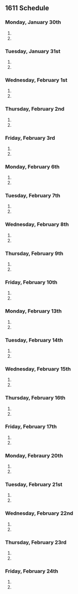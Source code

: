 ## 1611 Schedule

### Monday, January 30th

1. 
2.  

### Tuesday, January 31st

1.  
2.  

### Wednesday, February 1st

1.  
2.  

### Thursday, February 2nd

1.  
2.   

### Friday, February 3rd

1. 
2. 

### Monday, February 6th

1. 
2. 

### Tuesday, February 7th

1.  
2.  

### Wednesday, February 8th

1.   
2.    

### Thursday, February 9th

1.  
2.  

### Friday, February 10th

1.  
2.  

### Monday, February 13th

1.  
2.  

### Tuesday, February 14th

1.  
2.  

### Wednesday, February 15th

1.  
2.  

### Thursday, February 16th

1.  
2.  

### Friday, February 17th

1.  
2.  

### Monday, Febraury 20th

1.  
2.   

### Tuesday, February 21st

1.  
2.  

### Wednesday, February 22nd

1.  
2.  

### Thursday, February 23rd

1.  
2.  

### Friday, February 24th

1.  
2.  
